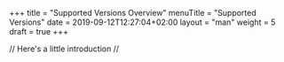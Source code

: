 +++
title = "Supported Versions Overview"
menuTitle = "Supported Versions"
date = 2019-09-12T12:27:04+02:00
layout = "man"
weight = 5
draft = true
+++

// Here's a little introduction //

## 
